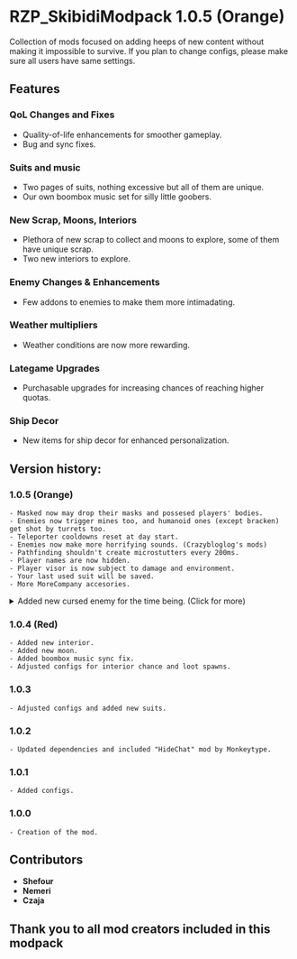 # RZP_SkibidiModpack 1.0.5 (Orange)

Collection of mods focused on adding heeps of new content without making it impossible to survive.
If you plan to change configs, please make sure all users have same settings.

## Features

### QoL Changes and Fixes
- Quality-of-life enhancements for smoother gameplay.
- Bug and sync fixes.

### Suits and music
- Two pages of suits, nothing excessive but all of them are unique.
- Our own boombox music set for silly little goobers.

### New Scrap, Moons, Interiors
- Plethora of new scrap to collect and moons to explore, some of them have unique scrap.
- Two new interiors to explore.

### Enemy Changes & Enhancements
- Few addons to enemies to make them more intimadating.

### Weather multipliers
- Weather conditions are now more rewarding.

### Lategame Upgrades
- Purchasable upgrades for increasing chances of reaching higher quotas.

### Ship Decor
- New items for ship decor for enhanced personalization.

## Version history:

### 1.0.5 (Orange)
	- Masked now may drop their masks and possesed players' bodies.
	- Enemies now trigger mines too, and humanoid ones (except bracken) get shot by turrets too.
 	- Teleporter cooldowns reset at day start.
	- Enemies now make more horrifying sounds. (Crazybloglog's mods)
	- Pathfinding shouldn't create microstutters every 200ms.
 	- Player names are now hidden.
  	- Player visor is now subject to damage and environment.
   	- Your last used suit will be saved.
	- More MoreCompany accesories.

<details>
	<summary>Added new cursed enemy for the time being. (Click for more)</summary>
	It's the god damn skibidi toilet mod, if it the spawn chances don't become configurable later on, or if we get bored with it, it will be removed in the future
</details>

### 1.0.4 (Red)
	- Added new interior.
	- Added new moon.
	- Added boombox music sync fix.
	- Adjusted configs for interior chance and loot spawns.

### 1.0.3
	- Adjusted configs and added new suits.

### 1.0.2
	- Updated dependencies and included "HideChat" mod by Monkeytype.

### 1.0.1
	- Added configs.

### 1.0.0
	- Creation of the mod.

## Contributors
- **Shefour**
- **Nemeri**
- **Czaja**

## Thank you to all mod creators included in this modpack

